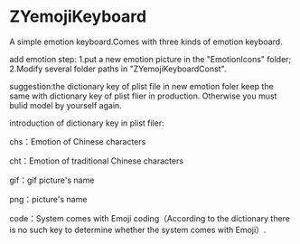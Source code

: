 # ZYemojiKeyboard
A simple emotion keyboard.Comes with three kinds of emotion keyboard.

add emotion step:
1.put a new emotion picture in the "EmotionIcons" folder;
2.Modify several folder paths in "ZYemojiKeyboardConst".

suggestion:the dictionary key of plist file in new emotion foler keep the same with dictionary key of plist flier in production. Otherwise you must bulid model by yourself again. 


introduction of dictionary key in plist filer:

chs：Emotion of Chinese characters

cht：Emotion of traditional Chinese characters

gif：gif picture's name

png：picture's name

code：System comes with Emoji coding（According to the dictionary there is no such key to determine whether the system comes with Emoji）.
